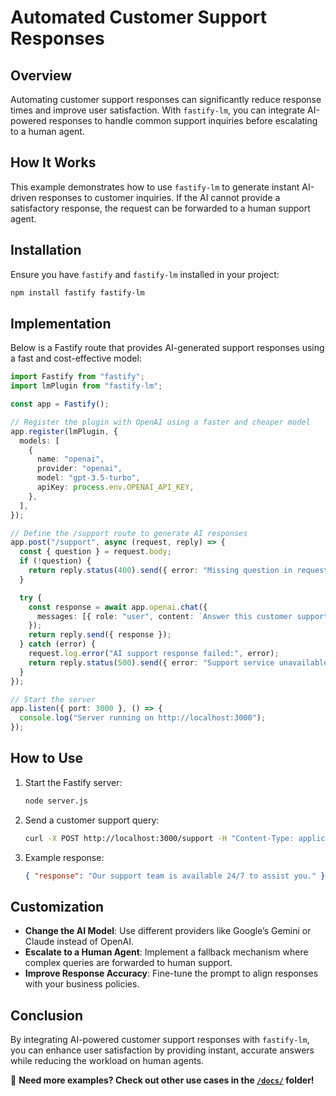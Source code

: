 # Automated Customer Support Responses

## Overview

Automating customer support responses can significantly reduce response times and improve user satisfaction. With `fastify-lm`, you can integrate AI-powered responses to handle common support inquiries before escalating to a human agent.

## How It Works

This example demonstrates how to use `fastify-lm` to generate instant AI-driven responses to customer inquiries. If the AI cannot provide a satisfactory response, the request can be forwarded to a human support agent.

## Installation

Ensure you have `fastify` and `fastify-lm` installed in your project:

```bash
npm install fastify fastify-lm
```

## Implementation

Below is a Fastify route that provides AI-generated support responses using a fast and cost-effective model:

```typescript
import Fastify from "fastify";
import lmPlugin from "fastify-lm";

const app = Fastify();

// Register the plugin with OpenAI using a faster and cheaper model
app.register(lmPlugin, {
  models: [
    {
      name: "openai",
      provider: "openai",
      model: "gpt-3.5-turbo",
      apiKey: process.env.OPENAI_API_KEY,
    },
  ],
});

// Define the /support route to generate AI responses
app.post("/support", async (request, reply) => {
  const { question } = request.body;
  if (!question) {
    return reply.status(400).send({ error: "Missing question in request body" });
  }

  try {
    const response = await app.openai.chat({
      messages: [{ role: "user", content: `Answer this customer support question: ${question}` }],
    });
    return reply.send({ response });
  } catch (error) {
    request.log.error("AI support response failed:", error);
    return reply.status(500).send({ error: "Support service unavailable" });
  }
});

// Start the server
app.listen({ port: 3000 }, () => {
  console.log("Server running on http://localhost:3000");
});
```

## How to Use

1. Start the Fastify server:
   ```bash
   node server.js
   ```
2. Send a customer support query:
   ```bash
   curl -X POST http://localhost:3000/support -H "Content-Type: application/json" -d '{"question": "What are your support hours?"}'
   ```
3. Example response:
   ```json
   { "response": "Our support team is available 24/7 to assist you." }
   ```

## Customization

- **Change the AI Model**: Use different providers like Google’s Gemini or Claude instead of OpenAI.
- **Escalate to a Human Agent**: Implement a fallback mechanism where complex queries are forwarded to human support.
- **Improve Response Accuracy**: Fine-tune the prompt to align responses with your business policies.

## Conclusion

By integrating AI-powered customer support responses with `fastify-lm`, you can enhance user satisfaction by providing instant, accurate answers while reducing the workload on human agents.

🚀 **Need more examples? Check out other use cases in the [`/docs/`](../docs/) folder!**


